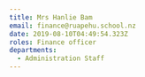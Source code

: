 ```yaml
---
title: Mrs Hanlie Bam
email: finance@ruapehu.school.nz
date: 2019-08-10T04:49:54.323Z
roles: Finance officer
departments:
  - Administration Staff
---
```


